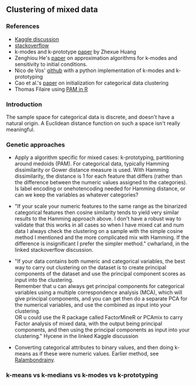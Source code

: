 ## Clustering of mixed data

### References

- [Kaggle discussion](https://www.kaggle.com/general/19741)
- [stackoverflow](https://datascience.stackexchange.com/questions/22/k-means-clustering-for-mixed-numeric-and-categorical-data)
- k-modes and k-prototype [paper](https://pdfs.semanticscholar.org/d42b/b5ad2d03be6d8fefa63d25d02c0711d19728.pdf) by Zhexue Huang
- Zenghiou He's [paper](https://arxiv.org/ftp/cs/papers/0603/0603120.pdf) on approximation algorithms for k-modes and sensitivity to initial conditions.
- Nico de Vos' [github](https://github.com/nicodv/kmodes) with a python implementation of k-modes and k-prototyping 
- Cao et al.'s [paper](http://citeseerx.ist.psu.edu/viewdoc/download?doi=10.1.1.474.8181&rep=rep1&type=pdf) on initialization for categorical data clustering  
- Thomas Filaire using [PAM in R](https://towardsdatascience.com/clustering-on-mixed-type-data-8bbd0a2569c3)

### Introduction

The sample space for categorical data is discrete, and doesn't have a natural origin. A Euclidean distance function on such a space isn't really meaningful.

### Genetic approaches

- Apply a algorithm specific for mixed cases: k-prototyping, partitioning around medoids (PAM).
For categorical data, typically Hamming dissimilarity or Gower distance measure is used. With Hamming dissimilarity, the distance is 1 for each feature that differs (rather than the difference between the numeric values assigned to the categories). Is label encoding or onehotencoding needed for Hamming distance, or can we keep the variables as whatever categories?

- "If your scale your numeric features to the same range as the binarized categorical features then cosine similarity tends to yield very similar results to the Hamming approach above. I don't have a robust way to validate that this works in all cases so when I have mixed cat and num data I always check the clustering on a sample with the simple cosine method I mentioned and the more complicated mix with Hamming. If the difference is insignificant I prefer the simpler method." cwharland, in the linked stackoverflow discussion.

- "If your data contains both numeric and categorical variables, the best way to carry out clustering on the dataset is to create principal components of the dataset and use the principal component scores as input into the clustering.<br>
Remember that u can always get principal components for categorical variables using a multiple correspondence analysis (MCA), which will give principal components, and you can get then do a separate PCA for the numerical variables, and use the combined as input into your clustering.<br>
OR u could use the R package called FactorMineR or PCAmix to carry Factor analysis of mixed data, with the output being principal components, and then using the principal components as input into your clustering." Hycene in the linked Kaggle discussion

- Converting categorical attributes to binary values, and then doing k-means as if these were numeric values. Earlier method, see [Ralambondrainy](https://www.sciencedirect.com/science/article/abs/pii/016786559500075R).


### k-means vs k-medians vs k-modes vs k-prototyping

